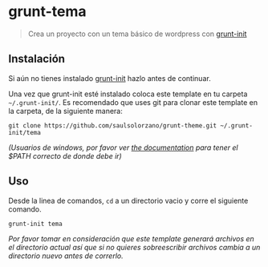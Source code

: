 # grunt-tema

> Crea un proyecto con un tema básico de wordpress con [grunt-init][]

[grunt-init]: http://gruntjs.com/project-scaffolding

## Instalación
Si aún no tienes instalado [grunt-init][] hazlo antes de continuar.

Una vez que grunt-init esté instalado coloca este template en tu carpeta `~/.grunt-init/`. Es recomendado que uses git para clonar este template en la carpeta, de la siguiente manera:

```
git clone https://github.com/saulsolorzano/grunt-theme.git ~/.grunt-init/tema
```

_(Usuarios de windows, por favor ver [the documentation][grunt-init] para tener el $PATH correcto de donde debe ir)_

## Uso

Desde la linea de comandos, `cd` a un directorio vacio y corre el siguiente comando.

```
grunt-init tema
```

_Por favor tomar en consideración que este template generará archivos en el directorio actual así que si no quieres sobreescribir archivos cambia a un directorio nuevo antes de correrlo._